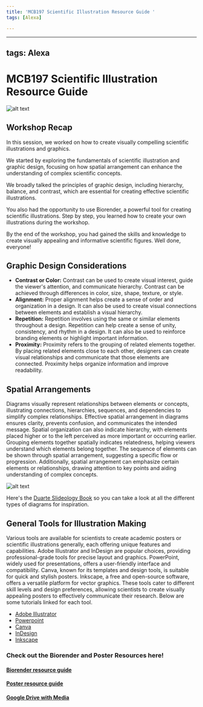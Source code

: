 ```yaml
---
title: 'MCB197 Scientific Illustration Resource Guide '
tags: [Alexa]

---
```


---
tags: Alexa
---
# MCB197 Scientific Illustration Resource Guide
![alt text](https://files.slack.com/files-pri/T0HTW3H0V-F06QGM8U4E6/screenshot_2024-03-20_at_11.10.32___am.png?pub_secret=c2bc06e011)

## Workshop Recap

In this session, we worked on how to create visually compelling scientific illustrations and graphics.

We started by exploring the fundamentals of scientific illustration and graphic design, focusing on how spatial arrangement can enhance the understanding of complex scientific concepts.

We broadly talked the principles of graphic design, including hierarchy, balance, and contrast, which are essential for creating effective scientific illustrations.

You also had the opportunity to use Biorender, a powerful tool for creating scientific illustrations. Step by step, you learned how to create your own illustrations during the workshop.

By the end of the workshop, you had gained the skills and knowledge to create visually appealing and informative scientific figures. Well done, everyone!


## Graphic Design Considerations 
- **Contrast or Color:** Contrast can be used to create visual interest, guide the viewer's attention, and communicate hierarchy. Contrast can be achieved through differences in color, size, shape, texture, or style.
- **Alignment:** Proper alignment helps create a sense of order and organization in a design. It can also be used to create visual connections between elements and establish a visual hierarchy.
- **Repetition:** Repetition involves using the same or similar elements throughout a design. Repetition can help create a sense of unity, consistency, and rhythm in a design. It can also be used to reinforce branding elements or highlight important information.
- **Proximity:** Proximity refers to the grouping of related elements together. By placing related elements close to each other, designers can create visual relationships and communicate that those elements are connected. Proximity helps organize information and improve readability.


## Spatial Arrangements
Diagrams visually represent relationships between elements or concepts, illustrating connections, hierarchies, sequences, and dependencies to simplify complex relationships. Effective spatial arrangement in diagrams ensures clarity, prevents confusion, and communicates the intended message. Spatial organization can also indicate hierarchy, with elements placed higher or to the left perceived as more important or occurring earlier. Grouping elements together spatially indicates relatedness, helping viewers understand which elements belong together. The sequence of elements can be shown through spatial arrangement, suggesting a specific flow or progression. Additionally, spatial arrangement can emphasize certain elements or relationships, drawing attention to key points and aiding understanding of complex concepts.

![alt text](https://files.slack.com/files-pri/T0HTW3H0V-F06Q8NDKK0A/0_hw5ut8lq8uqbznut.png?pub_secret=80cba059d2)

Here's the [Duarte Slideology Book](https://drive.google.com/drive/folders/1-NKdsT-gpIwQNvYwKk_49h_hwfElU7vc?usp=sharing) so you can take a look at all the different types of diagrams for inspiration. 

## General Tools for Illustration Making 
Various tools are available for scientists to create academic posters or scientific illustrations generally, each offering unique features and capabilities. Adobe Illustrator and InDesign are popular choices, providing professional-grade tools for precise layout and graphics. PowerPoint, widely used for presentations, offers a user-friendly interface and compatibility. Canva, known for its templates and design tools, is suitable for quick and stylish posters. Inkscape, a free and open-source software, offers a versatile platform for vector graphics. These tools cater to different skill levels and design preferences, allowing scientists to create visually appealing posters to effectively communicate their research. Below are some tutorials linked for each tool. 

- [Adobe Illustrator ](https://helpx.adobe.com/illustrator/tutorials.html)
- [Powerpoint](https://www.youtube.com/watch?v=_WnhoIbfcoM)
- [Canva](https://www.canva.com/designschool/tutorials/)
- [InDesign](https://helpx.adobe.com/indesign/view-all-tutorials.html)
- [Inkscape](https://inkscape.org/learn/tutorials/)

### Check out the Biorender and Poster Resources here! 
#### [Biorender resource guide](https://hackmd.io/@mdf-23-24/HJa97sPAT)
#### [Poster resource guide](https://hackmd.io/@mdf-23-24/r1ll2MURp)
#### [Google Drive with Media](https://drive.google.com/drive/folders/1-NKdsT-gpIwQNvYwKk_49h_hwfElU7vc?usp=share_link) 
